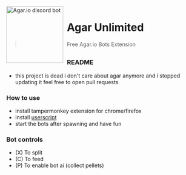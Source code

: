 <img width="150" height="150" align="left" style="float: left; margin: 0 10px 0 0;" alt="Agar.io discord bot" src="https://cdn.discordapp.com/icons/503976725621768223/609175e0d6764037c548b09d17712788.png?size=512">  

# Agar Unlimited

> Free Agar.io Bots Extension

##

### README

* this project is dead i don't care about agar anymore and i stopped updating it feel free to open pull requests

### How to use
* install tampermonkey extension for chrome/firefox
* install [userscript](https://github.com/emmahulett/test/blob/main/au.js)
* start the bots after spawning and have fun

### Bot controls
* (X) To split
* (C) To feed
* (P) To enable bot ai (collect pellets)
